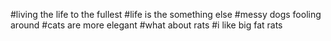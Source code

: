 #living the life to the fullest
#life is the something else
#messy dogs fooling around
#cats are more elegant
#what about rats
#i like big fat rats
